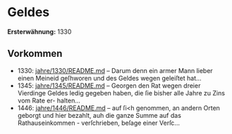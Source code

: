 # Geldes

**Ersterwähnung:** 1330

## Vorkommen
- 1330: [jahre/1330/README.md](../jahre/1330/README.md) – Darum denn ein armer Mann lieber einen
Meineid geſhworen und des Geldes wegen geleiſtet hat...
- 1345: [jahre/1345/README.md](../jahre/1345/README.md) – Georgen
den Rat wegen dreier Vierdinge Geldes ledig gegeben
haben, die ſie bisher alle Jahre zu Zins vom Rate er-
halten...
- 1446: [jahre/1446/README.md](../jahre/1446/README.md) – auf ſi<h genommen, an andern Orten geborgt und hier
bezahlt, auh die ganze Summe auf das Rathauseinkommen -
verſchrieben, beſage einer Verſc...
